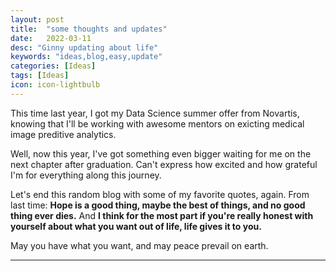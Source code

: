 ```yaml
---
layout: post
title:  "some thoughts and updates"
date:   2022-03-11
desc: "Ginny updating about life"
keywords: "ideas,blog,easy,update"
categories: [Ideas]
tags: [Ideas]
icon: icon-lightbulb
---
```


This time last year, I got my Data Science summer offer from Novartis, knowing that I'll be working with awesome mentors on exicting medical image preditive analytics.

Well, now this year, I've got something even bigger waiting for me on the next chapter after graduation. Can't express how excited and how grateful I'm for everything 
along this journey. 

Let's end this random blog with some of my favorite quotes, again.
From last time: 
**Hope is a good thing, maybe the best of things, and no good thing ever dies.**
And 
**I think for the most part if you're really honest with yourself about what you want out of life, life gives it to you.**

May you have what you want, and may peace prevail on earth.




---

